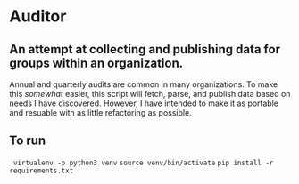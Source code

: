 # Auditor
## An attempt at collecting and publishing data for groups within an organization. 
Annual and quarterly audits are common in many organizations. To make this *somewhat* easier, this script will fetch, parse, and publish data based on needs I have discovered. However, I have intended to make it as portable and resuable with as little refactoring as possible.

## To run
`` virtualenv -p python3 venv``
``source venv/bin/activate``
``pip install -r requirements.txt``
